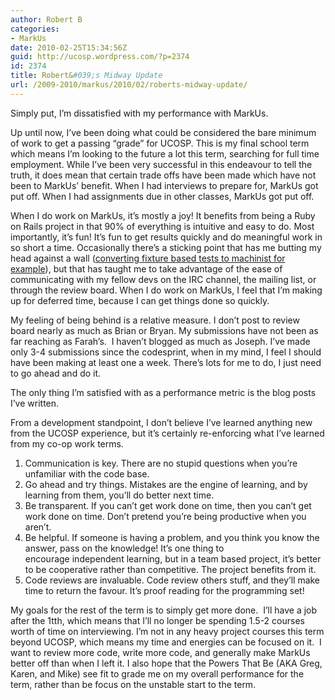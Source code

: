 ```yaml
---
author: Robert B
categories:
- MarkUs
date: 2010-02-25T15:34:56Z
guid: http://ucosp.wordpress.com/?p=2374
id: 2374
title: Robert&#039;s Midway Update
url: /2009-2010/markus/2010/02/roberts-midway-update/
---
```


<div>
  <p>
    Simply put, I&#8217;m dissatisfied with my performance with MarkUs.
  </p>
  
  <p>
    Up until now, I&#8217;ve been doing what could be considered the bare minimum of work to get a passing &#8220;grade&#8221; for UCOSP. This is my final school term which means I&#8217;m looking to the future a lot this term, searching for full time employment. While I&#8217;ve been very successful in this endeavour to tell the truth, it does mean that certain trade offs have been made which have not been to MarkUs&#8217; benefit. When I had interviews to prepare for, MarkUs got put off. When I had assignments due in other classes, MarkUs got put off.
  </p>
  
  <p>
    When I do work on MarkUs, it&#8217;s mostly a joy! It benefits from being a Ruby on Rails project in that 90% of everything is intuitive and easy to do. Most importantly, it&#8217;s fun! It&#8217;s fun to get results quickly and do meaningful work in so short a time. Occasionally there&#8217;s a sticking point that has me butting my head against a wall (<a href="http://blog.markusproject.org/?p=1280">converting fixture based tests to machinist for example</a>), but that has taught me to take advantage of the ease of communicating with my fellow devs on the IRC channel, the mailing list, or through the review board. When I do work on MarkUs, I feel that I&#8217;m making up for deferred time, because I can get things done so quickly.
  </p>
  
  <p>
    My feeling of being behind is a relative measure. I don&#8217;t post to review board nearly as much as Brian or Bryan. My submissions have not been as far reaching as Farah&#8217;s.  I haven&#8217;t blogged as much as Joseph. I&#8217;ve made only 3-4 submissions since the codesprint, when in my mind, I feel I should have been making at least one a week. There&#8217;s lots for me to do, I just need to go ahead and do it.
  </p>
  
  <p>
    The only thing I&#8217;m satisfied with as a performance metric is the blog posts I&#8217;ve written.
  </p>
  
  <p>
    From a development standpoint, I don&#8217;t believe I&#8217;ve learned anything new from the UCOSP experience, but it&#8217;s certainly re-enforcing what I&#8217;ve learned from my co-op work terms.
  </p>
  
  <ol>
    <li>
      Communication is key. There are no stupid questions when you&#8217;re unfamiliar with the code base.
    </li>
    <li>
      Go ahead and try things. Mistakes are the engine of learning, and by learning from them, you&#8217;ll do better next time.
    </li>
    <li>
      Be transparent. If you can&#8217;t get work done on time, then you can&#8217;t get work done on time. Don&#8217;t pretend you&#8217;re being productive when you aren&#8217;t.
    </li>
    <li>
      Be helpful. If someone is having a problem, and you think you know the answer, pass on the knowledge! It&#8217;s one thing to encourage independent learning, but in a team based project, it&#8217;s better to be cooperative rather than competitive. The project benefits from it.
    </li>
    <li>
      Code reviews are invaluable. Code review others stuff, and they&#8217;ll make time to return the favour. It&#8217;s proof reading for the programming set!
    </li>
  </ol>
  
  <p>
    My goals for the rest of the term is to simply get more done.  I&#8217;ll have a job after the 1tth, which means that I&#8217;ll no longer be spending 1.5-2 courses worth of time on interviewing. I&#8217;m not in any heavy project courses this term beyond UCOSP, which means my time and energies can be focused on it.  I want to review more code, write more code, and generally make MarkUs better off than when I left it. I also hope that the Powers That Be (AKA Greg, Karen, and Mike) see fit to grade me on my overall performance for the term, rather than be focus on the unstable start to the term.
  </p>
</div>